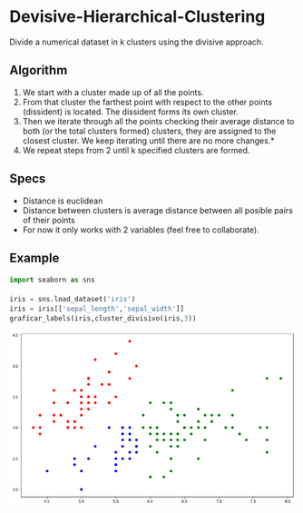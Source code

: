 # Devisive-Hierarchical-Clustering
Divide a numerical dataset in k clusters using the divisive approach.
## Algorithm
1. We start with a cluster made up of all the points.
2. From that cluster the farthest point with respect to the other points (dissident) is located. The dissident forms its
own cluster. 
3. Then we iterate through all the points checking their average distance to both (or the total clusters formed) clusters,
they are assigned to the closest cluster. We keep iterating until there are no more changes\.*
4. We repeat steps from 2 until k specified clusters are formed.
## Specs
- Distance is euclidean
- Distance between clusters is average distance between all posible pairs of their points
- For now it only works with 2 variables (feel free to collaborate).

## Example

```py
import seaborn as sns

iris = sns.load_dataset('iris')
iris = iris[['sepal_length','sepal_width']]
graficar_labels(iris,cluster_divisivo(iris,3))
```
![](https://github.com/JavoJavo/Devisive-Hierarchical-Clustering/blob/main/iris_k3.png)


